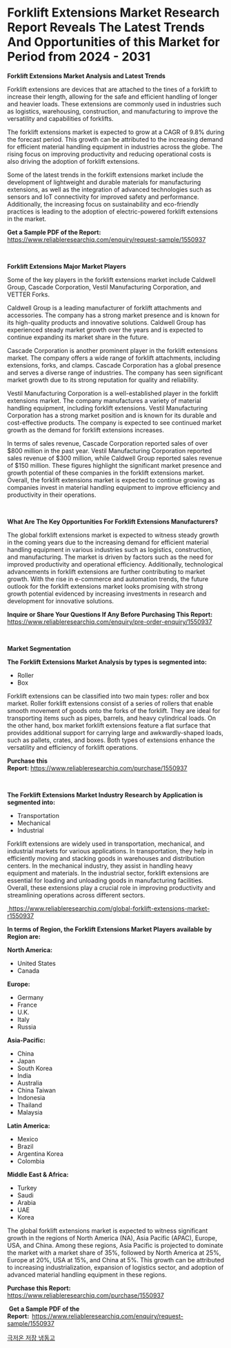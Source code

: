 <p><h1>Forklift Extensions Market Research Report Reveals The Latest Trends And Opportunities of this Market for Period from 2024 - 2031</h1></p><p><strong>Forklift Extensions Market Analysis and Latest Trends</strong></p>
<p><p>Forklift extensions are devices that are attached to the tines of a forklift to increase their length, allowing for the safe and efficient handling of longer and heavier loads. These extensions are commonly used in industries such as logistics, warehousing, construction, and manufacturing to improve the versatility and capabilities of forklifts.</p><p>The forklift extensions market is expected to grow at a CAGR of 9.8% during the forecast period. This growth can be attributed to the increasing demand for efficient material handling equipment in industries across the globe. The rising focus on improving productivity and reducing operational costs is also driving the adoption of forklift extensions.</p><p>Some of the latest trends in the forklift extensions market include the development of lightweight and durable materials for manufacturing extensions, as well as the integration of advanced technologies such as sensors and IoT connectivity for improved safety and performance. Additionally, the increasing focus on sustainability and eco-friendly practices is leading to the adoption of electric-powered forklift extensions in the market.</p></p>
<p><strong>Get a Sample PDF of the Report:&nbsp;</strong> <a href="https://www.reliableresearchiq.com/enquiry/request-sample/1550937">https://www.reliableresearchiq.com/enquiry/request-sample/1550937</a></p>
<p>&nbsp;</p>
<p><strong>Forklift Extensions Major Market Players</strong></p>
<p><p>Some of the key players in the forklift extensions market include Caldwell Group, Cascade Corporation, Vestil Manufacturing Corporation, and VETTER Forks. </p><p>Caldwell Group is a leading manufacturer of forklift attachments and accessories. The company has a strong market presence and is known for its high-quality products and innovative solutions. Caldwell Group has experienced steady market growth over the years and is expected to continue expanding its market share in the future.</p><p>Cascade Corporation is another prominent player in the forklift extensions market. The company offers a wide range of forklift attachments, including extensions, forks, and clamps. Cascade Corporation has a global presence and serves a diverse range of industries. The company has seen significant market growth due to its strong reputation for quality and reliability.</p><p>Vestil Manufacturing Corporation is a well-established player in the forklift extensions market. The company manufactures a variety of material handling equipment, including forklift extensions. Vestil Manufacturing Corporation has a strong market position and is known for its durable and cost-effective products. The company is expected to see continued market growth as the demand for forklift extensions increases.</p><p>In terms of sales revenue, Cascade Corporation reported sales of over $800 million in the past year. Vestil Manufacturing Corporation reported sales revenue of $300 million, while Caldwell Group reported sales revenue of $150 million. These figures highlight the significant market presence and growth potential of these companies in the forklift extensions market. Overall, the forklift extensions market is expected to continue growing as companies invest in material handling equipment to improve efficiency and productivity in their operations.</p></p>
<p>&nbsp;</p>
<p><strong>What Are The Key Opportunities For Forklift Extensions Manufacturers?</strong></p>
<p><p>The global forklift extensions market is expected to witness steady growth in the coming years due to the increasing demand for efficient material handling equipment in various industries such as logistics, construction, and manufacturing. The market is driven by factors such as the need for improved productivity and operational efficiency. Additionally, technological advancements in forklift extensions are further contributing to market growth. With the rise in e-commerce and automation trends, the future outlook for the forklift extensions market looks promising with strong growth potential evidenced by increasing investments in research and development for innovative solutions.</p></p>
<p><strong>Inquire or Share Your Questions If Any Before Purchasing This Report:</strong> <a href="https://www.reliableresearchiq.com/enquiry/pre-order-enquiry/1550937">https://www.reliableresearchiq.com/enquiry/pre-order-enquiry/1550937</a></p>
<p>&nbsp;</p>
<p><strong>Market Segmentation</strong></p>
<p><strong>The Forklift Extensions Market Analysis by types is segmented into:</strong></p>
<p><ul><li>Roller</li><li>Box</li></ul></p>
<p><p>Forklift extensions can be classified into two main types: roller and box market. Roller forklift extensions consist of a series of rollers that enable smooth movement of goods onto the forks of the forklift. They are ideal for transporting items such as pipes, barrels, and heavy cylindrical loads. On the other hand, box market forklift extensions feature a flat surface that provides additional support for carrying large and awkwardly-shaped loads, such as pallets, crates, and boxes. Both types of extensions enhance the versatility and efficiency of forklift operations.</p></p>
<p><strong>Purchase this Report:&nbsp;</strong><a href="https://www.reliableresearchiq.com/purchase/1550937">https://www.reliableresearchiq.com/purchase/1550937</a></p>
<p>&nbsp;</p>
<p><strong>The Forklift Extensions Market Industry Research by Application is segmented into:</strong></p>
<p><ul><li>Transportation</li><li>Mechanical</li><li>Industrial</li></ul></p>
<p><p>Forklift extensions are widely used in transportation, mechanical, and industrial markets for various applications. In transportation, they help in efficiently moving and stacking goods in warehouses and distribution centers. In the mechanical industry, they assist in handling heavy equipment and materials. In the industrial sector, forklift extensions are essential for loading and unloading goods in manufacturing facilities. Overall, these extensions play a crucial role in improving productivity and streamlining operations across different sectors.</p></p>
<p><a href="https://www.reliableresearchiq.com/global-forklift-extensions-market-r1550937">&nbsp;https://www.reliableresearchiq.com/global-forklift-extensions-market-r1550937</a></p>
<p><strong>In terms of Region, the Forklift Extensions Market Players available by Region are:</strong></p>
<p>
    <p> <strong> North America: </strong>
        <ul>
            <li>United States</li>
            <li>Canada</li>
        </ul>
        </p> 
    <p> <strong> Europe: </strong>
        <ul>
            <li>Germany</li>
            <li>France</li>
            <li>U.K.</li>
            <li>Italy</li>
            <li>Russia</li>
        </ul>
        </p> 
    <p> <strong> Asia-Pacific: </strong>
        <ul>
            <li>China</li>
            <li>Japan</li>
            <li>South Korea</li>
            <li>India</li>
            <li>Australia</li>
            <li>China Taiwan</li>
            <li>Indonesia</li>
            <li>Thailand</li>
            <li>Malaysia</li>
        </ul>
        </p> 
    <p> <strong> Latin America: </strong>
        <ul>
            <li>Mexico</li>
            <li>Brazil</li>
            <li>Argentina Korea</li>
            <li>Colombia</li>
        </ul>
        </p> 
    <p> <strong> Middle East & Africa: </strong>
        <ul>
            <li>Turkey</li>
            <li>Saudi</li>
            <li>Arabia</li>
            <li>UAE</li>
            <li>Korea</li>
        </ul>
    </p>
    </p>
<p><p>The global forklift extensions market is expected to witness significant growth in the regions of North America (NA), Asia Pacific (APAC), Europe, USA, and China. Among these regions, Asia Pacific is projected to dominate the market with a market share of 35%, followed by North America at 25%, Europe at 20%, USA at 15%, and China at 5%. This growth can be attributed to increasing industrialization, expansion of logistics sector, and adoption of advanced material handling equipment in these regions.</p></p>
<p><strong>Purchase this Report: </strong><a href="https://www.reliableresearchiq.com/purchase/1550937">https://www.reliableresearchiq.com/purchase/1550937</a></p>
<p>&nbsp;<strong>Get a Sample PDF of the Report:&nbsp;&nbsp;</strong><a href="https://www.reliableresearchiq.com/enquiry/request-sample/1550937">https://www.reliableresearchiq.com/enquiry/request-sample/1550937</a></p>
<p><strong></strong></p>
<p><p><a href="https://github.com/vss5505pa7z1p/Market-Research-Report-List-3/blob/main/407711044655.md">극저온 저장 냉동고</a></p></p>